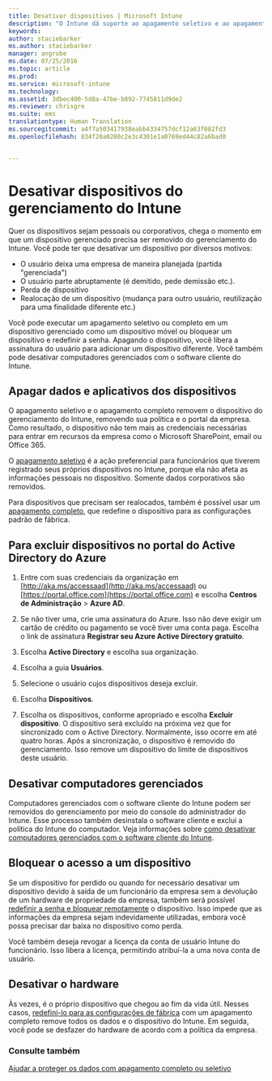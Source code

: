 ```yaml
---
title: Desativar dispositivos | Microsoft Intune
description: "O Intune dá suporte ao apagamento seletivo e ao apagamento completo para remover o dispositivo do gerenciamento do Intune removendo suas políticas e o portal da empresa."
keywords: 
author: staciebarker
ms.author: staciebarker
manager: angrobe
ms.date: 07/25/2016
ms.topic: article
ms.prod: 
ms.service: microsoft-intune
ms.technology: 
ms.assetid: 3dbec400-5d8a-47be-b892-7745811d9de2
ms.reviewer: chrisgre
ms.suite: ems
translationtype: Human Translation
ms.sourcegitcommit: a4f7a503417938eabb4334757dcf12a63f082fd3
ms.openlocfilehash: 834f20a0280c2e3c4301e1a0769ed44c82a6bad0


---
```


# <a name="retire-devices-from-intune-management"></a>Desativar dispositivos do gerenciamento do Intune

Quer os dispositivos sejam pessoais ou corporativos, chega o momento em que um dispositivo gerenciado precisa ser removido do gerenciamento do Intune. Você pode ter que desativar um dispositivo por diversos motivos:

-   O usuário deixa uma empresa de maneira planejada (partida "gerenciada")
-   O usuário parte abruptamente (é demitido, pede demissão etc.).
-   Perda de dispositivo
-   Realocação de um dispositivo (mudança para outro usuário, reutilização para uma finalidade diferente etc.)

Você pode executar um apagamento seletivo ou completo em um dispositivo gerenciado como um dispositivo móvel ou bloquear um dispositivo e redefinir a senha. Apagando o dispositivo, você libera a assinatura do usuário para adicionar um dispositivo diferente. Você também pode desativar computadores gerenciados com o software cliente do Intune.

## <a name="wipe-data-and-apps-from-devices"></a>Apagar dados e aplicativos dos dispositivos
O apagamento seletivo e o apagamento completo removem o dispositivo do gerenciamento do Intune, removendo sua política e o portal da empresa. Como resultado, o dispositivo não tem mais as credenciais necessárias para entrar em recursos da empresa como o Microsoft SharePoint, email ou Office 365.

O [apagamento seletivo](use-remote-wipe-to-help-protect-data-using-microsoft-intune.md#selective-wipe) é a ação preferencial para funcionários que tiverem registrado seus próprios dispositivos no Intune, porque ela não afeta as informações pessoais no dispositivo. Somente dados corporativos são removidos.

Para dispositivos que precisam ser realocados, também é possível usar um [apagamento completo](use-remote-wipe-to-help-protect-data-using-microsoft-intune.md#full-wipe), que redefine o dispositivo para as configurações padrão de fábrica.

## <a name="to-delete-devices-in-the-azure-active-directory-portal"></a>Para excluir dispositivos no portal do Active Directory do Azure

1.  Entre com suas credenciais da organização em [http://aka.ms/accessaad](http://aka.ms/accessaad) ou [https://portal.office.com](https://portal.office.com) e escolha **Centros de Administração** &gt; **Azure AD**.

2.  Se não tiver uma, crie uma assinatura do Azure. Isso não deve exigir um cartão de crédito ou pagamento se você tiver uma conta paga. Escolha o link de assinatura **Registrar seu Azure Active Directory gratuito**.

4.  Escolha **Active Directory** e escolha sua organização.

5.  Escolha a guia **Usuários**.

6.  Selecione o usuário cujos dispositivos deseja excluir.

7.  Escolha **Dispositivos**.

8.  Escolha os dispositivos, conforme apropriado e escolha **Excluir dispositivo**. O dispositivo será excluído na próxima vez que for sincronizado com o Active Directory. Normalmente, isso ocorre em até quatro horas. Após a sincronização, o dispositivo é removido do gerenciamento. Isso remove um dispositivo do limite de dispositivos deste usuário.

## <a name="retire-managed-computers"></a>Desativar computadores gerenciados
Computadores gerenciados com o software cliente do Intune podem ser removidos do gerenciamento por meio do console do administrador do Intune. Esse processo também desinstala o software cliente e exclui a política do Intune do computador. Veja informações sobre [como desativar computadores gerenciados com o software cliente do Intune](common-windows-pc-management-tasks-with-the-microsoft-intune-computer-client#retire-a-computer.md).

## <a name="block-access-a-device"></a>Bloquear o acesso a um dispositivo
Se um dispositivo for perdido ou quando for necessário desativar um dispositivo devido à saída de um funcionário da empresa sem a devolução de um hardware de propriedade da empresa, também será possível [redefinir a senha e bloquear remotamente](use-remote-lock-and-passcode-reset-in-microsoft-intune.md) o dispositivo. Isso impede que as informações da empresa sejam indevidamente utilizadas, embora você possa precisar dar baixa no dispositivo como perda.

Você também deseja revogar a licença da conta de usuário Intune do funcionário. Isso libera a licença, permitindo atribuí-la a uma nova conta de usuário.

## <a name="retire-hardware"></a>Desativar o hardware
Às vezes, é o próprio dispositivo que chegou ao fim da vida útil. Nesses casos, [redefini-lo para as configurações de fábrica](use-remote-wipe-to-help-protect-data-using-microsoft-intune.md) com um apagamento completo remove todos os dados e o dispositivo do Intune. Em seguida, você pode se desfazer do hardware de acordo com a política da empresa.

### <a name="see-also"></a>Consulte também
[Ajudar a proteger os dados com apagamento completo ou seletivo](use-remote-wipe-to-help-protect-data-using-microsoft-intune.md)



<!--HONumber=Nov16_HO1-->



